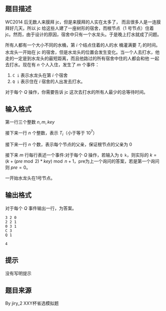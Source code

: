 ## 题目描述
WC2014 后无数人来膜拜 jc，但是来膜拜的人实在太多了， 而且很多人是一连膜拜好几天。所以 jc 给这些人建了一座树形的宿舍，而根节点（$1$ 号节点）住着 jc。然而，由于设计的原因，宿舍中只有一个水龙头。于是晚上打水就成了问题。 

所有人都有一个大小不同的水桶，第 $i$ 个结点住着的人的水 桶灌满要 $T_i$ 的时间。水龙头一开始在 jc 的宿舍，但是水龙头的位置会发生变化。当一个人去打水，他走的一定是到水龙头的最短距离，而且他路过的所有宿舍中住的人都会和他 一起去打水。现在有 $n$ 个人入住，发生了 $m$ 个事件：

1. `C i` 表示水龙头在第 $i$ 个宿舍 
2. `Q i` 表示住在 $i$ 宿舍的人出发去打水。 

对于每个 $Q$ 操作，你需要告诉 jc 这次去打水的所有人最少的总等待时间。 
## 输入格式
第一行三个整数 $n,m,key$

接下来一行 $n$ 个整数，表示 $T_i$（小于等于 $10^7$）

接下来一行 $n$ 个数，表示每个节点的父亲，保证根节点的父亲为 $0$

接下来 $m$ 行每行表述一个事件:对于每个 $Q$ 操作，若输入为 `Q k`，则实际的 $k=(k+(pre \bmod 2)*key) \bmod n+1$，pre为上一个询问的答案，若是第一个询问则 $pre=0$。

一开始水龙头在1号节点。 

## 输出格式
对于每个 $Q$ 事件输出一行，为答案。

```input1
3 2 0
2 2 1
0 3 1
C 3
Q 1

```

```output1
4 
```

## 提示
没有写明提示
## 题目来源
By jiry_2 XXY杯省选模拟题


